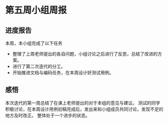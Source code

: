 # 第五周小组周报
## 进度报告
本周，本小组完成了以下任务
- 整理了上周老师提出的各自问题，小组讨论之后进行了反思，总结了改进的方案。
- 进行了第二次迭代的分工。
- 开始推进文档与编码任务，在本周设计好测试用例。

## 感悟
本次迭代的第一周总结了在课上老师提出的对于本组的意见与建议。
测试的同学积极讨论，在本周设计用例初稿完成后，发出来和小组成员共同讨论，发现不足的地方及时改正。
整体处于一个进步的状态。
